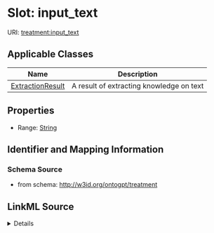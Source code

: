 # Slot: input_text

URI: [treatment:input_text](http://w3id.org/ontogpt/treatments/input_text)



<!-- no inheritance hierarchy -->




## Applicable Classes

| Name | Description |
| --- | --- |
[ExtractionResult](ExtractionResult.md) | A result of extracting knowledge on text






## Properties

* Range: [String](String.md)







## Identifier and Mapping Information







### Schema Source


* from schema: http://w3id.org/ontogpt/treatment




## LinkML Source

<details>
```yaml
name: input_text
from_schema: http://w3id.org/ontogpt/treatment
rank: 1000
alias: input_text
owner: ExtractionResult
domain_of:
- ExtractionResult
range: string

```
</details>